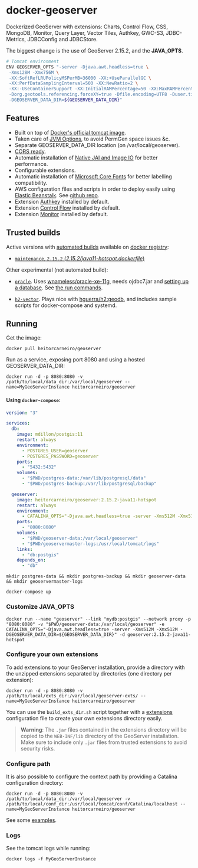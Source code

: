docker-geoserver
================

Dockerized GeoServer with extensions: Charts, Control Flow, CSS, MongoDB, Monitor, Query Layer, Vector Tiles, Authkey, GWC-S3, JDBC-Metrics, JDBCConfig and JDBCStore. 

The biggest change is the use of GeoServer 2.15.2, and the **JAVA_OPTS**.

```sh
# Tomcat environment
ENV GEOSERVER_OPTS "-server -Djava.awt.headless=true \
 -Xms128M -Xmx756M \
 -XX:SoftRefLRUPolicyMSPerMB=36000 -XX:+UseParallelGC \
 -XX:PerfDataSamplingInterval=500 -XX:NewRatio=2 \
 -XX:-UseContainerSupport -XX:InitialRAMPercentage=50 -XX:MaxRAMPercentage=70 \
 -Dorg.geotools.referencing.forceXY=true -Dfile.encoding=UTF8 -Duser.timezone=GMT -Djavax.servlet.request.encoding=UTF-8 -Djavax.servlet.response.encoding=UTF-8 -Duser.timezone=GMT -Dorg.geotools.shapefile.datetime=true \
 -DGEOSERVER_DATA_DIR=${GEOSERVER_DATA_DIR}"
```

## Features

* Built on top of [Docker's official tomcat image](https://hub.docker.com/_/tomcat/).
* Taken care of [JVM Options](http://docs.geoserver.org/latest/en/user/production/container.html), to avoid PermGen space issues &c.
* Separate GEOSERVER_DATA_DIR location (on /var/local/geoserver).
* [CORS ready](http://enable-cors.org/server_tomcat.html).
* Automatic installation of [Native JAI and Image IO](http://docs.geoserver.org/latest/en/user/production/java.html#install-native-jai-and-jai-image-i-o-extensions) for better performance.
* Configurable extensions.
* Automatic installation of [Microsoft Core Fonts](http://www.microsoft.com/typography/fonts/web.aspx) for better labelling compatibility.
* AWS configuration files and scripts in order to deploy easily using [Elastic Beanstalk](https://aws.amazon.com/documentation/elastic-beanstalk/). See [github repo](https://github.com/hguerra/docker-geoserver/blob/master/aws/README.md). 
* Extension [Authkey](https://repo.boundlessgeo.com/main/org/geoserver/community/gs-authkey/2.15.2/) installed by default.
* Extension [Control Flow](http://sourceforge.net/projects/geoserver/files/GeoServer/2.15.2/extensions/geoserver-2.15.2-control-flow-plugin.zip) installed by default.
* Extension [Monitor](http://sourceforge.net/projects/geoserver/files/GeoServer/2.15.2/extensions/geoserver-2.15.2-monitor-plugin.zip) installed by default.


## Trusted builds

Active versions with [automated builds](https://hub.docker.com/r/heitorcarneiro/geoserver/) available on [docker registry](https://registry.hub.docker.com/):

* [`maintenance`, `2.15.2` (*2.15.2/java11-hotspot.dockerfile*)](https://github.com/hguerra/docker-geoserver/blob/master/2.15.2/java11-hotspot.dockerfile)

Other experimental (not automated build):

* [`oracle`](https://github.com/hguerra/docker-geoserver/blob/master/oracle/java11-hotspot.dockerfile). Uses [wnameless/oracle-xe-11g](https://hub.docker.com/r/wnameless/oracle-xe-11g/), needs ojdbc7.jar and [setting up a database](https://github.com/hguerra/docker-geoserver/blob/master/oracle/setup.sql). See [the run commands](https://github.com/hguerra/docker-geoserver/blob/master/oracle/run.sh).

* [`h2-vector`](https://github.com/hguerra/docker-geoserver/blob/master/h2-vector/java11-hotspot.dockerfile). Plays nice with [hguerra/h2:geodb](https://hub.docker.com/r/hguerra/h2/tags/), and includes sample scripts for docker-compose and systemd.


## Running

Get the image:

```
docker pull heitorcarneiro/geoserver
```

Run as a service, exposing port 8080 and using a hosted GEOSERVER_DATA_DIR:

```
docker run -d -p 8080:8080 -v /path/to/local/data_dir:/var/local/geoserver --name=MyGeoServerInstance heitorcarneiro/geoserver
```


#### Using `docker-compose`:

```yml
version: "3"

services:
  db:
    image: mdillon/postgis:11
    restart: always
    environment:
      - POSTGRES_USER=geoserver
      - POSTGRES_PASSWORD=geoserver
    ports:
      - "5432:5432"
    volumes:
      - "$PWD/postgres-data:/var/lib/postgresql/data"
      - "$PWD/postgres-backup:/var/lib/postgresql/backup"

  geoserver:
    image: heitorcarneiro/geoserver:2.15.2-java11-hotspot
    restart: always
    environment:
      - CATALINA_OPTS="-Djava.awt.headless=true -server -Xms512M -Xmx512M -DGEOSERVER_DATA_DIR=/var/local/geoserver"
    ports:
      - "8080:8080"
    volumes:
      - "$PWD/geoserver-data:/var/local/geoserver"
      - "$PWD/geoservermaster-logs:/usr/local/tomcat/logs"
    links:
      - "db:postgis"
    depends_on:
      - "db"
```

`mkdir postgres-data && mkdir postgres-backup && mkdir geoserver-data && mkdir geoservermaster-logs`

`docker-compose up`


### Customize JAVA_OPTS

```
docker run --name "geoserver" --link "mydb:postgis" --network proxy -p "8080:8080" -v "$PWD/geoserver-data:/var/local/geoserver" -e CATALINA_OPTS="-Djava.awt.headless=true -server -Xms512M -Xmx512M -DGEOSERVER_DATA_DIR=${GEOSERVER_DATA_DIR}" -d geoserver:2.15.2-java11-hotspot
```


### Configure your own extensions

To add extensions to your GeoServer installation, provide a directory with the unzipped extensions separated by directories (one directory per extension):

```
docker run -d -p 8080:8080 -v /path/to/local/exts_dir:/var/local/geoserver-exts/ --name=MyGeoServerInstance heitorcarneiro/geoserver
```

You can use the `build_exts_dir.sh` script together with a [extensions](https://github.com/hguerra/docker-geoserver/tree/master/extensions) configuration file to create your own extensions directory easily.

> **Warning**: The `.jar` files contained in the extensions directory will be copied to the `WEB-INF/lib` directory of the GeoServer installation. Make sure to include only `.jar` files from trusted extensions to avoid security risks.


### Configure path

It is also possible to configure the context path by providing a Catalina configuration directory:

```
docker run -d -p 8080:8080 -v /path/to/local/data_dir:/var/local/geoserver -v /path/to/local/conf_dir:/usr/local/tomcat/conf/Catalina/localhost --name=MyGeoServerInstance heitorcarneiro/geoserver
```

See some [examples](https://github.com/hguerra/docker-geoserver/tree/master/2.15.2/conf).


### Logs

See the tomcat logs while running:

```
docker logs -f MyGeoServerInstance
```
